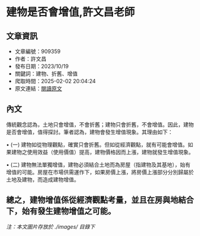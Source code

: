 # 建物是否會增值,許文昌老師

## 文章資訊
- 文章編號：909359
- 作者：許文昌
- 發布日期：2023/10/19
- 關鍵詞：建物、折舊、增值
- 爬取時間：2025-02-02 20:04:24
- 原文連結：[閱讀原文](https://real-estate.get.com.tw/Columns/detail.aspx?no=909359)

## 內文
傳統觀念認為，土地只會增值，不會折舊；建物只會折舊，不會增值。因此，建物是否會增值，值得探討。筆者認為，建物會發生增值現象。其理由如下：

• (一) 建物如從物理觀點，確實只會折舊。但如從經濟觀點，就有可能會增值。如果建物之使用效益（使用價值）提高，建物價格因而上漲，建物就發生增值現象。

• (二) 建物無法單獨增值，建物必須結合土地而為房屋（指建物及其基地），始有增值的可能。房屋在市場供需運作下，如果房價上漲，將房價上漲部分分別歸屬於土地及建物，而造成建物增值。

總之，建物增值係從經濟觀點考量，並且在房與地結合下，始有發生建物增值之可能。
---
*注：本文圖片存放於 ./images/ 目錄下*
